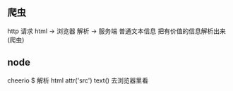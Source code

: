 ## 爬虫

http 请求
html -> 浏览器   解析
     -> 服务端   普通文本信息   把有价值的信息解析出来 (爬虫)

## node

cheerio  $   解析   html attr('src') text()
去浏览器里看
